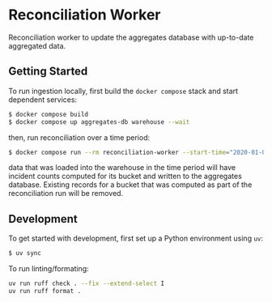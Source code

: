 # Reconciliation Worker

Reconciliation worker to update the aggregates database with up-to-date
aggregated data.


## Getting Started

To run ingestion locally, first build the `docker compose` stack and start
dependent services:
```bash
$ docker compose build
$ docker compose up aggregates-db warehouse --wait
```

then, run reconciliation over a time period:
```bash
$ docker compose run --rm reconciliation-worker --start-time="2020-01-01T00:00:00Z" --end-time="2030-01-01T00:00:00Z"
```

data that was loaded into the warehouse in the time period will have incident
counts computed for its bucket and written to the aggregates database. Existing
records for a bucket that was computed as part of the reconciliation run will be
removed.


## Development

To get started with development, first set up a Python environment using `uv`:
```bash
$ uv sync
```

To run linting/formating:
```bash
uv run ruff check . --fix --extend-select I
uv run ruff format .
```
